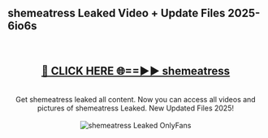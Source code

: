 <h2>shemeatress Leaked Video + Update Files 2025- 6io6s</h2>
<br>
<div align="center">
<h2><a href="https://libra.edu.pl?shemeatress" rel="nofollow">🔴 CLICK HERE 🌐==►► shemeatress</a></h2>
<br>
Get shemeatress leaked all content. Now you can access all videos and pictures of shemeatress Leaked. New Updated Files 2025!
<br>
<br>
<a href="https://libra.edu.pl?shemeatress" rel="nofollow" data-target="animated-image.originalLink"><img src="https://i.ibb.co.com/WyWwxjT/player-gif2.gif" alt="shemeatress Leaked OnlyFans" style="max-width: 100%; display: inline-block;" data-target="animated-image.originalImage"></a>
</div>
<br>